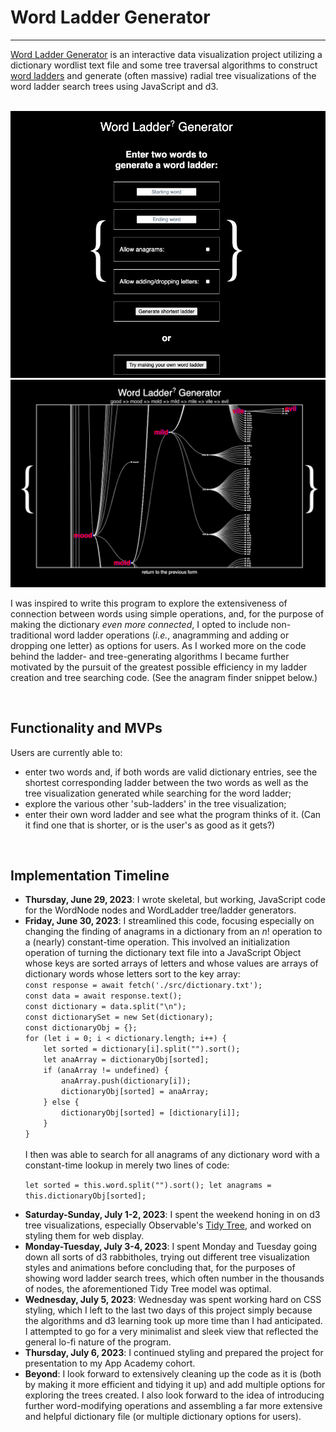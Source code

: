 <h1> Word Ladder Generator </h1>

<hr>

<p>
<a href="https://mxcrpntr.github.io/JSProject/">Word Ladder Generator</a> is an interactive data visualization project utilizing a dictionary wordlist text file and some tree traversal algorithms to construct <a href="https://en.wikipedia.org/wiki/Word_ladder">word ladders</a> and generate (often massive) radial tree visualizations of the word ladder search trees using JavaScript and d3.
</p>

<br>
<img src="wlss1.png">
<br>
<img src="wlss2.png">

<p>
I was inspired to write this program to explore the extensiveness of connection between words using simple operations, and, for the purpose of making the dictionary <i>even more connected</i>, I opted to include non-traditional word ladder operations (<i>i.e.</i>, anagramming and adding or dropping one letter) as options for users. As I worked more on the code behind the ladder- and tree-generating algorithms I became further motivated by the pursuit of the greatest possible efficiency in my ladder creation and tree searching code. (See the anagram finder snippet below.)
</p>
<br>

<h2>Functionality and MVPs</h2>
<p>
Users are currently able to:

<ul>
<li>enter two words and, if both words are valid dictionary entries, see the shortest corresponding ladder between the two words as well as the tree visualization generated while searching for the word ladder;</li>
<li>explore the various other 'sub-ladders' in the tree visualization;</li>
<li>enter their own word ladder and see what the program thinks of it. (Can it find one that is shorter, or is the user's as good as it gets?)</li>
</ul>



</p>

<br>

<h2>Implementation Timeline</h2>

<p>
<ul>
<li><b>Thursday, June 29, 2023</b>: I wrote skeletal, but working, JavaScript code for the WordNode nodes and WordLadder tree/ladder generators.</li>
<li><b>Friday, June 30, 2023</b>: I streamlined this code, focusing especially on changing the finding of anagrams in a dictionary from an <i>n</i>! operation to a (nearly) constant-time operation. This involved an initialization operation of turning the dictionary text file into a JavaScript Object whose keys are sorted arrays of letters and whose values are arrays of dictionary words whose letters sort to the key array:
<br>
<code>const response = await fetch('./src/dictionary.txt');
const data = await response.text();
const dictionary = data.split("\n");
const dictionarySet = new Set(dictionary);
const dictionaryObj = {};
for (let i = 0; i < dictionary.length; i++) {
    let sorted = dictionary[i].split("").sort();
    let anaArray = dictionaryObj[sorted];
    if (anaArray != undefined) {
        anaArray.push(dictionary[i]);
        dictionaryObj[sorted] = anaArray;
    } else {
        dictionaryObj[sorted] = [dictionary[i]];
    }
}
</code>
<br>
I then was able to search for all anagrams of any dictionary word with a constant-time lookup in merely two lines of code:

<code>let sorted = this.word.split("").sort();
let anagrams = this.dictionaryObj[sorted];
</code>

 </li>
<li><b>Saturday-Sunday, July 1-2, 2023</b>: I spent the weekend honing in on d3 tree visualizations, especially Observable's <a href="https://observablehq.com/@d3/tree">Tidy Tree</a>, and worked on styling them for web display.</li>
<li><b>Monday-Tuesday, July 3-4, 2023</b>: I spent Monday and Tuesday going down all sorts of d3 rabbitholes, trying out different tree visualization styles and animations before concluding that, for the purposes of showing word ladder search trees, which often number in the thousands of nodes, the aforementioned Tidy Tree model was optimal.</li>
<li><b>Wednesday, July 5, 2023</b>: Wednesday was spent working hard on CSS styling, which I left to the last two days of this project simply because the algorithms and d3 learning took up more time than I had anticipated. I attempted to go for a very minimalist and sleek view that reflected the general lo-fi nature of the program.</li>
<li><b>Thursday, July 6, 2023</b>: I continued styling and prepared the project for presentation to my App Academy cohort.</li>
<li><b>Beyond</b>: I look forward to extensively cleaning up the code as it is (both by making it more efficient and tidying it up) and add multiple options for exploring the trees created. I also look forward to the idea of introducing further word-modifying operations and assembling a far more extensive and helpful dictionary file (or multiple dictionary options for users).</li>
</ul>

</p>